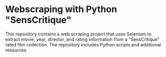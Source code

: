 # Webscraping with Python "SensCritique"
This repository contains a web scraping project that uses Selenium to extract movie, year, director, and rating information from a "SensCritique" rated film collection. The repository includes Python scripts and additional resources.
